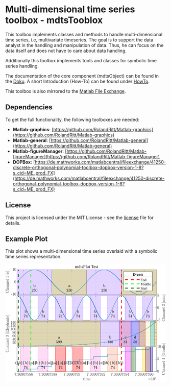 # Multi-dimensional time series toolbox - mdtsTooblox
This toolbox implements classes and methods to handle multi-dimensional time series, i.e, multivariate timeseries.
The goal is to support the data analyst in the handling and manipulation of data. Thus, he can focus on the data itself and does not have to care about data handling.

Additionally this toolbox implements tools and classes for symbolic time series handling.

The documentation of the core component (mdtsObject) can be found in the [Doku](Documentation/mdtsToolboxDocu.pdf).
A short Introduction (How-To) can be found under [HowTo](Documentation/IntroductionToUseMDTSObjects_V1.pdf).

This toolbox is also mirrored to the [Matlab File Exchange](https://de.mathworks.com/matlabcentral/profile/authors/3965795-roland).

## Dependencies
To get the full functionality, the following toolboxes are needed:

*  **Matlab-graphics**: [https://github.com/RolandRitt/Matlab-graphics](https://github.com/RolandRitt/Matlab-graphics)
*  **Matlab-general**: [https://github.com/RolandRitt/Matlab-general](https://github.com/RolandRitt/Matlab-general)
*  **Matlab-figureManager**: [https://github.com/RolandRitt/Matlab-figureManager](https://github.com/RolandRitt/Matlab-figureManager)
*  **DOPBox**: [https://de.mathworks.com/matlabcentral/fileexchange/41250-discrete-orthogonal-polynomial-toolbox-dopbox-version-1-8?s_cid=ME_prod_FX](https://de.mathworks.com/matlabcentral/fileexchange/41250-discrete-orthogonal-polynomial-toolbox-dopbox-version-1-8?s_cid=ME_prod_FX)


## License
This project is licensed under the MIT License - see the [license](LICENSE) file for details.

## Example Plot
This plot shows a multi-dimensional time series overlaid with a symbolic time series representation.

<img src="avatar.png" width="600">